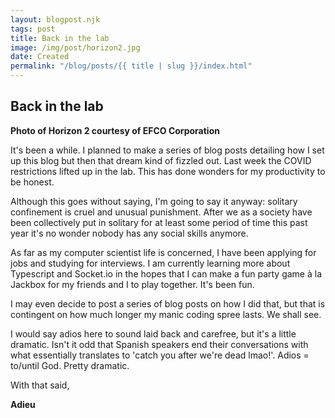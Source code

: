 ```yaml
---
layout: blogpost.njk
tags: post
title: Back in the lab
image: /img/post/horizon2.jpg
date: Created
permalink: "/blog/posts/{{ title | slug }}/index.html"
---
```


## Back in the lab

**Photo of Horizon 2 courtesy of EFCO Corporation**

It's been a while. I planned to make a series of blog posts detailing how I set up this blog but then that dream kind of fizzled out. Last week the COVID restrictions lifted up in the lab. This has done wonders for my productivity to be honest. 

Although this goes without saying, I'm going to say it anyway: solitary confinement is cruel and unusual punishment. After we as a society have been collectively put in solitary for at least some period of time this past year it's no wonder nobody has any social skills anymore. 

As far as my computer scientist life is concerned, I have been applying for jobs and studying for interviews. I am currently learning more about Typescript and Socket.io in the hopes that I can make a fun party game à la Jackbox for my friends and I to play together. It's been fun.

I may even decide to post a series of blog posts on how I did that, but that is contingent on how much longer my manic coding spree lasts. We shall see. 

I would say adios here to sound laid back and carefree, but it's a little dramatic. Isn't it odd that Spanish speakers end their conversations with what essentially translates to 'catch you after we're dead lmao!'. Adios = to/until God. Pretty dramatic. 

With that said,

**Adieu**